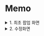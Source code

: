 # Memo


<details>
<summary>1. 최초 팝업 화면</summary>
`FirstLaunchHelper.swift`

```swift
import Foundation

class FirstLaunch {
    let wasLaunchedBefore: Bool
    var isFirstLaunch: Bool {
        return !wasLaunchedBefore
    }
    
    init(source: FirstLaunchDataSource) {
        let wasLaunchedBefore = source.getWasLaunchedBefore()
        self.wasLaunchedBefore = wasLaunchedBefore
        if !wasLaunchedBefore {
            source.setWasLaunchedBefore(true)
        }
    }
}

extension FirstLaunch {
    static func alwaysFirst() -> FirstLaunch {
        let source = AlwaysFirstLaunchDataSource()
        let firstLaunch = FirstLaunch(source: source)
        return firstLaunch
    } }

protocol FirstLaunchDataSource {
    func getWasLaunchedBefore() -> Bool
    func setWasLaunchedBefore(_ wasLaunchedBefore: Bool)
    
}

struct AlwaysFirstLaunchDataSource : FirstLaunchDataSource {
    func getWasLaunchedBefore() -> Bool { return false }
    func setWasLaunchedBefore(_ wasLaunchedBefore: Bool) {
        // do nothing
    }
}

struct UserDefaultsFirstLaunchDataSource : FirstLaunchDataSource {
    let defaults: UserDefaults
    let key: String
    func getWasLaunchedBefore() -> Bool {
        return defaults.bool(forKey: key)
    }
    func setWasLaunchedBefore(_ wasLaunchedBefore: Bool) {
        defaults.set(wasLaunchedBefore, forKey: key)
    }
}
```



`AppDelegate` - ` func application(_ application: UIApplication, didFinishLaunchingWithOptions launchOptions: [UIApplication.LaunchOptionsKey: Any]?) -> Bool`

```swift
#if DEBUG
  self.firstLaunch = FirstLaunch.alwaysFirst()
#else
  let source = UserDefaultsFirstLaunchDataSource(defaults: .standard, key: "com.arie.Memo")
  self.firstLaunch = FirstLaunch(source: source)
#endif
```



```swift
func showFirstInfoVC() {
  let appDelegate = UIApplication.shared.delegate as! AppDelegate
  if appDelegate.firstLaunch?.isFirstLaunch == true {
    print("first launch")
    let vc = FirstInfoViewController.instantiate()
    self.present(vc, animated: true, completion: nil)
  } else {
    print("not first")
  }
}
```

</details>


<details>
<summary>2. 수정화면</summary>
```
Content Layout Guide: ScrollView가 보여질 영역
Frame Layout Guide: 스크롤뷰의 Frame에 해당하는 영역, 즉 스마트폰 화면에서 ScrollView가 보여질 영역
```

</details>